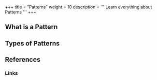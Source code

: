 +++
title = "Patterns"
weight = 10
description = '''
Learn everything about Patterns
'''
+++

## What is a Pattern

## Types of Patterns

## References

### Links